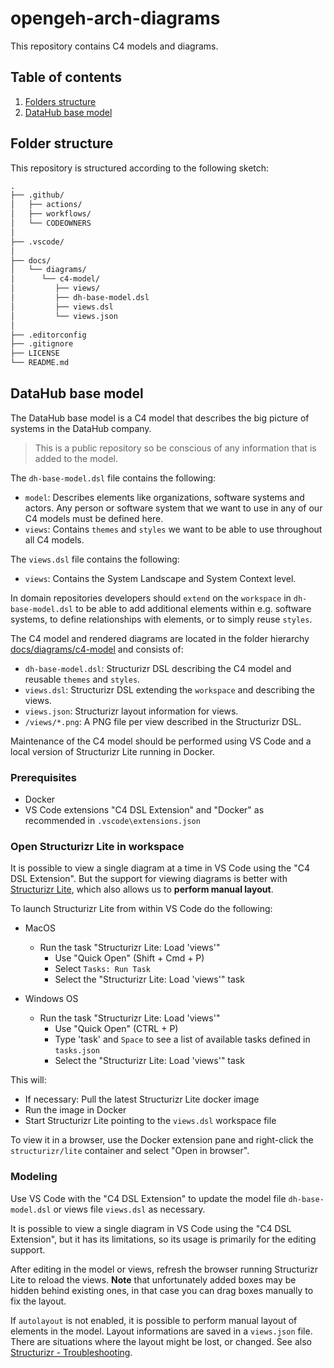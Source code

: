 # opengeh-arch-diagrams

This repository contains C4 models and diagrams.

## Table of contents

1. [Folders structure](#folder-structure)
1. [DataHub base model](#datahub-base-model)

## Folder structure

This repository is structured according to the following sketch:

```txt
.
├── .github/
│   ├── actions/
│   ├── workflows/
│   └── CODEOWNERS
│
├── .vscode/
│
├── docs/
│   └── diagrams/
│      └── c4-model/
│         ├── views/
│         ├── dh-base-model.dsl
│         ├── views.dsl
│         └── views.json
│
├── .editorconfig
├── .gitignore
├── LICENSE
└── README.md
```

## DataHub base model

The DataHub base model is a C4 model that describes the big picture of systems in the DataHub company.

> This is a public repository so be conscious of any information that is added to the model.

The `dh-base-model.dsl` file contains the following:

- `model`: Describes elements like organizations, software systems and actors. Any person or software system that we want to use in any of our C4 models must be defined here.
- `views`: Contains `themes` and `styles` we want to be able to use throughout all C4 models.

The `views.dsl` file contains the following:

- `views`: Contains the System Landscape and System Context level.

In domain repositories developers should `extend` on the `workspace` in `dh-base-model.dsl` to be able to add additional elements within e.g. software systems, to define relationships with elements, or to simply reuse `styles`.

The C4 model and rendered diagrams are located in the folder hierarchy [docs/diagrams/c4-model](./docs/diagrams/c4-model/) and consists of:

- `dh-base-model.dsl`: Structurizr DSL describing the C4 model and reusable `themes` and `styles`.
- `views.dsl`: Structurizr DSL extending the `workspace` and describing the views.
- `views.json`: Structurizr layout information for views.
- `/views/*.png`: A PNG file per view described in the Structurizr DSL.

Maintenance of the C4 model should be performed using VS Code and a local version of Structurizr Lite running in Docker.

### Prerequisites

- Docker
- VS Code extensions "C4 DSL Extension" and "Docker" as recommended in `.vscode\extensions.json`

### Open Structurizr Lite in workspace

It is possible to view a single diagram at a time in VS Code using the "C4 DSL Extension". But the support for viewing diagrams is better with [Structurizr Lite](https://structurizr.com/share/76352/documentation), which also allows us to **perform manual layout**.

To launch Structurizr Lite from within VS Code do the following:

- MacOS
    - Run the task "Structurizr Lite: Load 'views'"
        - Use "Quick Open" (Shift + Cmd + P)
        - Select `Tasks: Run Task`
        - Select the "Structurizr Lite: Load 'views'" task

- Windows OS
    - Run the task "Structurizr Lite: Load 'views'"
        - Use "Quick Open" (CTRL + P)
        - Type 'task' and `Space` to see a list of available tasks defined in `tasks.json`
        - Select the "Structurizr Lite: Load 'views'" task

This will:

- If necessary: Pull the latest Structurizr Lite docker image
- Run the image in Docker
- Start Structurizr Lite pointing to the `views.dsl` workspace file

To view it in a browser, use the Docker extension pane and right-click the `structurizr/lite` container and select "Open in browser".

### Modeling

Use VS Code with the "C4 DSL Extension" to update the model file `dh-base-model.dsl` or views file `views.dsl` as necessary.

It is possible to view a single diagram in VS Code using the "C4 DSL Extension", but it has its limitations, so its usage is primarily for the editing support.

After editing in the model or views, refresh the browser running Structurizr Lite to reload the views. **Note** that unfortunately added boxes may be hidden behind existing ones, in that case you can drag boxes manually to fix the layout.

If `autolayout` is not enabled, it is possible to perform manual layout of elements in the model. Layout informations are saved in a `views.json` file. There are situations where the layout might be lost, or changed. See also [Structurizr - Troubleshooting](https://structurizr.com/share/76352/documentation#installation-2).
